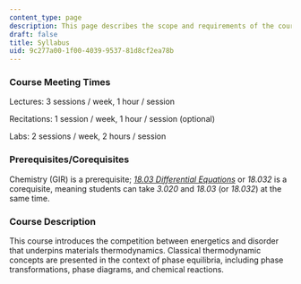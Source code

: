 ```yaml
---
content_type: page
description: This page describes the scope and requirements of the course.
draft: false
title: Syllabus
uid: 9c277a00-1f00-4039-9537-81d8cf2ea78b
---
```

### Course Meeting Times

Lectures: 3 sessions / week, 1 hour / session

Recitations: 1 session / week, 1 hour / session (optional)

Labs: 2 sessions / week, 2 hours / session

### Prerequisites/Corequisites

Chemistry (GIR) is a prerequisite; [*18.03 Differential Equations*](https://ocw.mit.edu/search/?q=18.03) or *18.032* is a corequisite, meaning students can take *3.020* and *18.03* (or *18.032*) at the same time. 

### Course Description

This course introduces the competition between energetics and disorder that underpins materials thermodynamics. Classical thermodynamic concepts are presented in the context of phase equilibria, including phase transformations, phase diagrams, and chemical reactions.